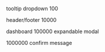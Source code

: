 tooltip
dropdown
100

header/footer
10000

dashboard
100000
expandable
modal

1000000
confirm
message

